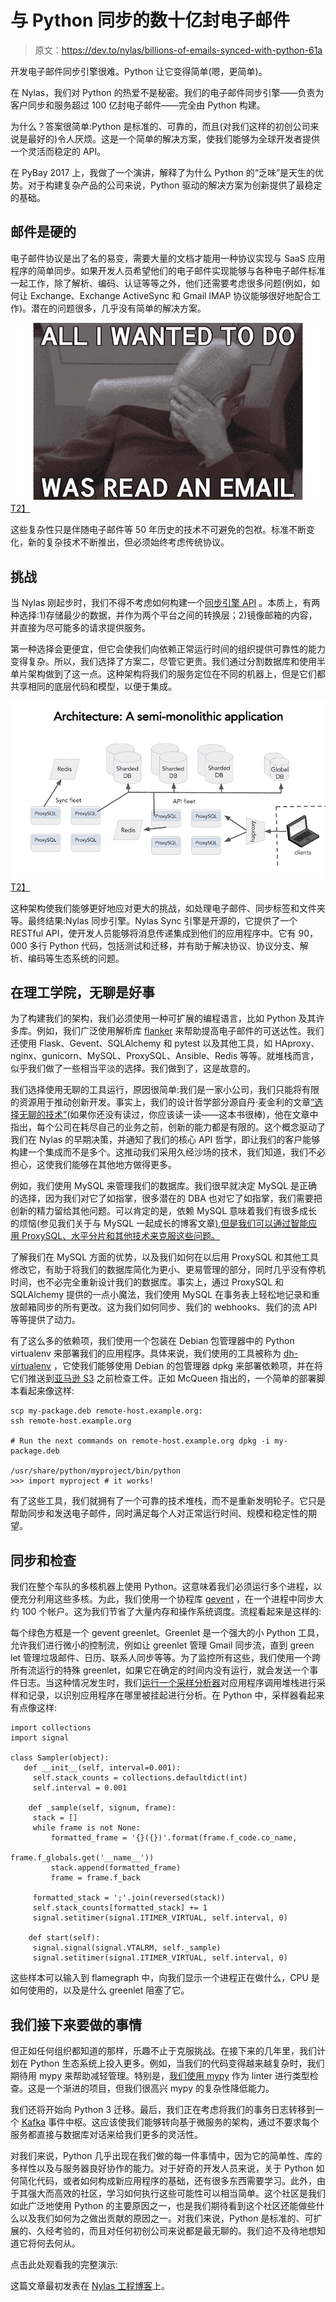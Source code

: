 # 与 Python 同步的数十亿封电子邮件

> 原文：<https://dev.to/nylas/billions-of-emails-synced-with-python-61a>

开发电子邮件同步引擎很难。Python 让它变得简单(嗯，更简单)。

在 Nylas，我们对 Python 的热爱不是秘密。我们的电子邮件同步引擎——负责为客户同步和服务超过 100 亿封电子邮件——完全由 Python 构建。

为什么？答案很简单:Python 是标准的、可靠的，而且(对我们这样的初创公司来说是最好的)令人厌烦。这是一个简单的解决方案，使我们能够为全球开发者提供一个灵活而稳定的 API。

在 PyBay 2017 上，我做了一个演讲，解释了为什么 Python 的“乏味”是天生的优势。对于构建复杂产品的公司来说，Python 驱动的解决方案为创新提供了最稳定的基础。

## 邮件是硬的

电子邮件协议是出了名的易变，需要大量的文档才能用一种协议实现与 SaaS 应用程序的简单同步。如果开发人员希望他们的电子邮件实现能够与各种电子邮件标准一起工作，除了解析、编码、认证等等之外，他们还需要考虑很多问题(例如，如何让 Exchange、Exchange ActiveSync 和 Gmail IMAP 协议能够很好地配合工作)。潜在的问题很多，几乎没有简单的解决方案。

[![All I wanted to do was read an email!](img/55e610d65b5b11bb4a843763980255b6.png)T2】](https://res.cloudinary.com/practicaldev/image/fetch/s--Bt0BNTyj--/c_limit%2Cf_auto%2Cfl_progressive%2Cq_auto%2Cw_880/https://lh3.googleusercontent.com/NKenfF6GyAt1tTPCP2izehzrOG4SWj5nTK7cl0xFKzmj12sNhXJjn16Be6q4jgrpZJfAaJuB0-v0kxvw4x1q8qDtriGRpiJEZmPAZFs0tIcj6Fdw_vqAnhDlQH3HOTnyJgbsVvMS)

这些复杂性只是伴随电子邮件等 50 年历史的技术不可避免的包袱。标准不断变化，新的复杂技术不断推出，但必须始终考虑传统协议。

## 挑战

当 Nylas 刚起步时，我们不得不考虑如何构建一个[同步引擎 API](https://github.com/nylas/sync-engine) 。本质上，有两种选择:1)存储最少的数据，并作为两个平台之间的转换层；2)镜像邮箱的内容，并直接为尽可能多的请求提供服务。

第一种选择会更便宜，但它会使我们向依赖正常运行时间的组织提供可靠性的能力变得复杂。所以，我们选择了方案二，尽管它更贵。我们通过分割数据库和使用半单片架构做到了这一点。这种架构将我们的服务定位在不同的机器上，但是它们都共享相同的底层代码和模型，以便于集成。

[![Architecture: A Semi-Monolithic Application](img/968a85f58bf49229852e8e695b9c9722.png)T2】](https://res.cloudinary.com/practicaldev/image/fetch/s--ZrtbkpSD--/c_limit%2Cf_auto%2Cfl_progressive%2Cq_auto%2Cw_880/https://lh6.googleusercontent.com/HwJJPMOwx1lt3FX6WpW1PQwDQf7YDvT1e0kjjlteWaMj8E3SjxjIZYKs2T5rGs7T69FMEoWubNHHf44poKNvCpldoHMegi8p27ZNiupoqwTFzC1QA-bpg-MdP5pR8Q0eVZhklli0)

这种架构使我们能够更好地应对更大的挑战，如处理电子邮件、同步标签和文件夹等。最终结果:Nylas 同步引擎。Nylas Sync 引擎是开源的，它提供了一个 RESTful API，使开发人员能够将消息传递集成到他们的应用程序中。它有 90，000 多行 Python 代码，包括测试和迁移，并有助于解决协议、协议分支、解析、编码等生态系统的问题。

## 在理工学院，无聊是好事

为了构建我们的架构，我们必须使用一种可扩展的编程语言，比如 Python 及其许多库。例如，我们广泛使用解析库 [flanker](https://pypi.python.org/pypi/flanker) 来帮助提高电子邮件的可送达性。我们还使用 Flask、Gevent、SQLAlchemy 和 pytest 以及其他工具，如 HAproxy、nginx、gunicorn、MySQL、ProxySQL、Ansible、Redis 等等。就堆栈而言，似乎我们做了一些相当平淡的选择。我们做到了，这是故意的。

我们选择使用无聊的工具运行，原因很简单:我们是一家小公司，我们只能将有限的资源用于推动创新开发。事实上，我们的设计哲学部分源自丹·麦金利的文章[“选择无聊的技术”](http://mcfunley.com/choose-boring-technology)(如果你还没有读过，你应该读一读——这本书很棒)，他在文章中指出，每个公司在耗尽自己的业务之前，创新的能力都是有限的。这个概念驱动了我们在 Nylas 的早期决策，并通知了我们的核心 API 哲学，即让我们的客户能够构建一个集成而不是多个。这推动我们采用久经沙场的技术，我们知道，我们不必担心，这使我们能够在其他地方做得更多。

例如，我们使用 MySQL 来管理我们的数据库。我们很早就决定 MySQL 是正确的选择，因为我们对它了如指掌，很多潜在的 DBA 也对它了如指掌，我们需要把创新的精力留给其他问题。可以肯定的是，依赖 MySQL 意味着我们有很多成长的烦恼(参见我们关于与 MySQL 一起成长的博客文章[),但是我们可以通过智能应用 ProxySQL、水平分片和其他技术来克服这些问题。](https://www.nylas.com/blog/growing-up-with-mysql/)

了解我们在 MySQL 方面的优势，以及我们如何在以后用 ProxySQL 和其他工具修改它，有助于将我们的数据库简化为更小、更易管理的部分，同时几乎没有停机时间，也不必完全重新设计我们的数据库。事实上，通过 ProxySQL 和 SQLAlchemy 提供的一点小魔法，我们使用 MySQL 在事务表上轻松地记录和重放邮箱同步的所有更改。这为我们如何同步、我们的 webhooks、我们的流 API 等等提供了动力。

有了这么多的依赖项，我们使用一个包装在 Debian 包管理器中的 Python virtualenv 来部署我们的应用程序。具体来说，我们使用的工具被称为 [dh-virtualenv](https://github.com/spotify/dh-virtualenv) ，它使我们能够使用 Debian 的包管理器 dpkg 来部署依赖项，并在将它们推送到[亚马逊 S3](https://aws.amazon.com/s3/) 之前检查工件。正如 McQueen 指出的，一个简单的部署脚本看起来像这样:

```
scp my-package.deb remote-host.example.org:
ssh remote-host.example.org

# Run the next commands on remote-host.example.org dpkg -i my-package.deb

/usr/share/python/myproject/bin/python
>>> import myproject # it works! 
```

有了这些工具，我们就拥有了一个可靠的技术堆栈，而不是重新发明轮子。它只是帮助同步和发送电子邮件，同时满足每个人对正常运行时间、规模和稳定性的期望。

## 同步和检查

我们在整个车队的多核机器上使用 Python。这意味着我们必须运行多个进程，以便充分利用这些多核。为此，我们使用一个协程库 [gevent](http://www.gevent.org/) ，在一个进程中同步大约 100 个帐户。这为我们节省了大量内存和操作系统调度。流程看起来是这样的:

每个绿色方框是一个 gevent greenlet。Greenlet 是一个强大的小 Python 工具，允许我们进行微小的控制流，例如让 greenlet 管理 Gmail 同步流，直到 green let 管理垃圾邮件、日历、联系人同步等等。为了监控所有这些，我们使用一个跨所有流运行的特殊 greenlet，如果它在确定的时间内没有运行，就会发送一个事件日志。当这种情况发生时，我们[运行一个采样分析器](https://www.nylas.com/blog/performance/)对应用程序调用堆栈进行采样和记录，以识别应用程序在哪里被挂起进行分析。在 Python 中，采样器看起来有点像这样:

```
import collections
import signal

class Sampler(object):
   def __init__(self, interval=0.001):
     self.stack_counts = collections.defaultdict(int)
     self.interval = 0.001

    def _sample(self, signum, frame):
     stack = []
     while frame is not None:
         formatted_frame = '{}({})'.format(frame.f_code.co_name,
                                             frame.f_globals.get('__name__'))
         stack.append(formatted_frame)
         frame = frame.f_back

     formatted_stack = ';'.join(reversed(stack))
     self.stack_counts[formatted_stack] += 1
     signal.setitimer(signal.ITIMER_VIRTUAL, self.interval, 0)

    def start(self):
     signal.signal(signal.VTALRM, self._sample)
     signal.setitimer(signal.ITIMER_VIRTUAL, self.interval, 0) 
```

这些样本可以输入到 flamegraph 中，向我们显示一个进程正在做什么，CPU 是如何使用的，以及是什么 greenlet 阻塞了它。

## 我们接下来要做的事情

但正如任何组织都知道的那样，乐趣不止于克服挑战。在接下来的几年里，我们计划在 Python 生态系统上投入更多。例如，当我们的代码变得越来越复杂时，我们期待用 mypy 来帮助减轻管理。特别是，[我们使用 mypy](https://github.com/nylas/mypy-tools) 作为 linter 进行类型检查。这是一个渐进的项目，但我们很高兴 mypy 的复杂性降低能力。

我们还将开始向 Python 3 迁移。最后，我们正在考虑将我们的事务日志转移到一个 [Kafka](https://kafka.apache.org/) 事件中枢。这应该使我们能够转向基于微服务的架构，通过不要求每个服务都直接与数据库对话来给我们更多的灵活性。

对我们来说，Python 几乎出现在我们做的每一件事情中，因为它的简单性、库的多样性以及与服务器良好协作的能力。对于好奇的开发人员来说，关于 Python 如何简化代码，或者如何构成新应用程序的基础，还有很多东西需要学习。此外，由于其强大而高效的社区，学习如何执行这些可能性可以相当简单。这个社区是我们如此广泛地使用 Python 的主要原因之一，也是我们期待看到这个社区还能做些什么以及我们如何为之做出贡献的原因之一。对我们来说，Python 是标准的、可扩展的、久经考验的，而且对任何初创公司来说都是最无聊的。我们迫不及待地想知道它将何去何从。

点击此处观看我的完整演示:

这篇文章最初发表在 [Nylas 工程博客](https://www.nylas.com/blog/billions-of-emails-synced-with-python)上。